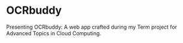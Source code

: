 # OCRbuddy
Presenting OCRbuddy: A web app crafted during my Term project for Advanced Topics in Cloud Computing.
